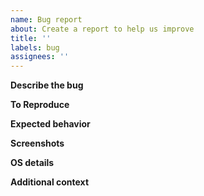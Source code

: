 ```yaml
---
name: Bug report
about: Create a report to help us improve
title: ''
labels: bug
assignees: ''
---
```


**Describe the bug**
<!-- A clear and concise description of what the bug is. -->
<!-- Please report security vulnerabilities to security@eigenlabs.org. Do NOT report security bugs via Github Issues. -->

**To Reproduce**
<!-- Steps to reproduce the behavior: -->

**Expected behavior**
<!-- A clear and concise description of what you expected to happen. -->

**Screenshots**
<!--If applicable, add screenshots to help explain your problem. -->

**OS details**
<!-- 
 - OS: [e.g. Mac/Linux etc]
 - Version [e.g. 22]
 -->

**Additional context**
<!-- Add any other context about the problem here. -->
